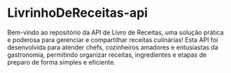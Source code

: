# LivrinhoDeReceitas-api
Bem-vindo ao repositório da API de Livro de Receitas, uma solução prática e poderosa para gerenciar e compartilhar receitas culinárias! Esta API foi desenvolvida para atender chefs, cozinheiros amadores e entusiastas da gastronomia, permitindo organizar receitas, ingredientes e etapas de preparo de forma simples e eficiente.
